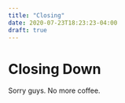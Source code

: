 ```yaml
---
title: "Closing"
date: 2020-07-23T18:23:23-04:00
draft: true
---
```


# Closing Down

Sorry guys. No more coffee.
